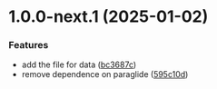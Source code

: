 # 1.0.0-next.1 (2025-01-02)

### Features

- add the file for data ([bc3687c](https://github.com/Imamiland/banned_books_jeopardy/commit/bc3687ceaf5e459542385a8f9285435f97c86304))
- remove dependence on paraglide ([595c10d](https://github.com/Imamiland/banned_books_jeopardy/commit/595c10d1bf735199ff516653fcbf27a168ec68c4))
